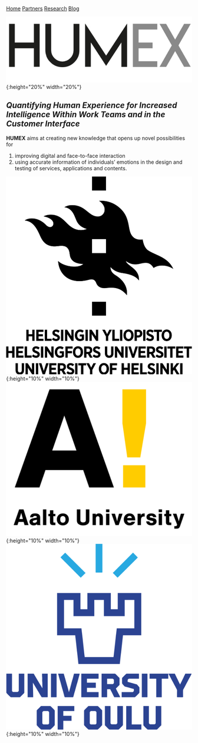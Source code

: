 [Home](README.MD)  [Partners](partners.md)  [Research](research.md)  [Blog](blog.md)

![humex Logo](/images/Logo_Humex.png){:height="20%" width="20%"}

## *Quantifying Human Experience for Increased Intelligence Within Work Teams and in the Customer Interface*

**HUMEX** aims at creating new knowledge that opens up novel possibilities for

1. improving digital and face-to-face interaction
2. using accurate information of individuals’ emotions in the design and testing of services, applications and contents.

![hyLogo](images/University_of_Helsinki.logo.png){:height="10%" width="10%"} ![aaltoLogo](images/Aalto_University_logo.png){:height="10%" width="10%"} ![ouluLogo](images/Oulu_logo.png){:height="10%" width="10%"} 
